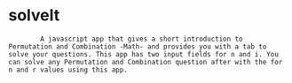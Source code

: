 # solveIt
            A javascript app that gives a short introduction to Permutation and Combination -Math- and provides you with a tab to solve your questions. This app has two input fields for n and i. You can solve any Permutation and Combination question after with the for n and r values using this app. 
